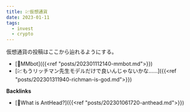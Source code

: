 ```yaml
---
title: 💹仮想通貨
date: 2023-01-11
tags:
  - invest
  - crypto
---
```


仮想通貨の投稿はここから辿れるようにする。  

- [📝MMbot]({{<ref "posts/202301112140-mmbot.md">}})
- [💹もうリッチマン先生モデルだけで良いんじゃないかな……]({{<ref "posts/202301311940-richman-is-god.md">}})

**Backlinks**
- [🐜What is AntHead?]({{<ref "posts/202301061720-anthead.md">}})